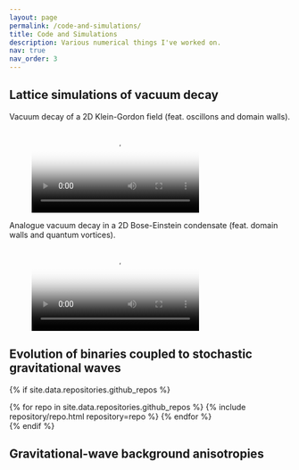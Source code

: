 ```yaml
---
layout: page
permalink: /code-and-simulations/
title: Code and Simulations
description: Various numerical things I've worked on.
nav: true
nav_order: 3
---
```


## Lattice simulations of vacuum decay

Vacuum decay of a 2D Klein-Gordon field (feat. oscillons and domain walls).

<figure class="video_container">
  <video controls="true" allowfullscreen="true" poster="assets/img/fvd-preview.png">
    <source src="assets/video/fvd.mp4" type="video/mp4">
  </video>
</figure>

Analogue vacuum decay in a 2D Bose-Einstein condensate (feat. domain walls and quantum vortices).

<figure class="video_container">
  <video controls="true" allowfullscreen="true" poster="assets/img/analogue-fvd-preview.png">
    <source src="assets/video/analogue-fvd.mp4" type="video/mp4">
  </video>
</figure>

## Evolution of binaries coupled to stochastic gravitational waves

{% if site.data.repositories.github_repos %}
<div class="repositories d-flex flex-wrap flex-md-row flex-column justify-content-between align-items-center">
  {% for repo in site.data.repositories.github_repos %}
    {% include repository/repo.html repository=repo %}
  {% endfor %}
</div>
{% endif %}

## Gravitational-wave background anisotropies
